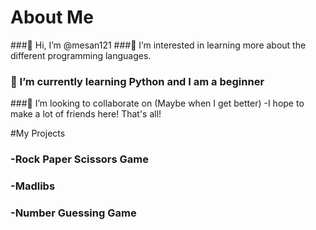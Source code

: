 # About Me
 ###👋 Hi, I’m @mesan121
 ###👀 I’m interested in learning more about the different programming languages.
 ### 🌱 I’m currently learning Python and I am a beginner
 ###💞️ I’m looking to collaborate on (Maybe when I get better) -I hope to make a lot of friends here! That's all!

#My Projects
### -Rock Paper Scissors Game
### -Madlibs
### -Number Guessing Game
